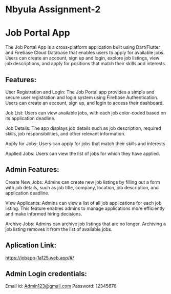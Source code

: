 # Nbyula Assignment-2

# Job Portal App

The Job Portal App is a cross-platform application built using Dart/Flutter and Firebase Cloud Database that enables users to apply for available jobs. Users can create an account, sign up and login, explore job listings, view job descriptions, and apply for positions that match their skills and interests.

## Features:

User Registration and Login: The Job Portal app provides a simple and secure user registration and login system using Firebase Authentication. Users can create an account, sign up, and login to access their dashboard.

Job List: Users can view available jobs, with each job color-coded based on its application deadline.

Job Details: The app displays job details such as job description, required skills, job responsibilities, and other relevant information.

Apply for Jobs: Users can apply for jobs that match their skills and interests

Applied Jobs: Users can view the list of jobs for which they have applied.

## Admin Features:
Create New Jobs: Admins can create new job listings by filling out a form with job details, such as job title, company, location, job description, and application deadline.

View Applicants: Admins can view a list of all job applications for each job listing. This feature enables admins to manage applications more efficiently and make informed hiring decisions.

Archive Jobs: Admins can archive job listings that are no longer. Archiving a job listing removes it from the list of available jobs.
 
## Aplication Link:
https://jobapp-1a125.web.app/#/
 
 ## Admin Login credentials:
 Email id: Admin123@gmail.com 
 Password: 12345678
